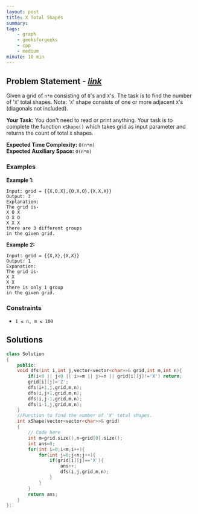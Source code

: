 ```yaml
---
layout: post
title: X Total Shapes                  
summary:
tags:
    - graph
    - geeksforgeeks
    - cpp
    - medium
minute: 10 min
---
```


## Problem Statement - [*link*](https://practice.geeksforgeeks.org/problems/x-total-shapes3617/0/?track=DSASP-Graph&batchId=154)  

Given  a grid of `n*m` consisting of `O`'s and `X`'s. The task is to find the number of '`X`' total shapes.
Note: '`X`' shape consists of one or more adjacent `X`'s (diagonals not included).

**Your Task:** 
You don't need to read or print anything. Your task is to complete the function `xShape()` which takes grid as input parameter and returns the count of total `X` shapes.


**Expected Time Complexity:** `O(n*m)`           
**Expected Auxiliary Space:** `O(n*m)`


### Examples

**Example 1:**   
```
Input: grid = {{X,O,X},{O,X,O},{X,X,X}}
Output: 3
Explanation: 
The grid is-
X O X
O X O
X X X
there are 3 different groups 
in the given grid.

```


**Example 2:**   
```
Input: grid = {{X,X},{X,X}}
Output: 1
Expanation: 
The grid is- 
X X
X X
there is only 1 group
in the given grid.
``` 


### Constraints

+ `1 ≤ n, m ≤ 100`

## Solutions

```cpp
class Solution
{
    public:
 	void dfs(int i,int j,vector<vector<char>>& grid,int m,int n){
        if(i<0 || j<0 || i>=m || j>=n || grid[i][j]!='X') return;
        grid[i][j]='Z';
        dfs(i+1,j,grid,m,n);
        dfs(i,j+1,grid,m,n);
        dfs(i,j-1,grid,m,n);
        dfs(i-1,j,grid,m,n);
    }
    //Function to find the number of 'X' total shapes.
    int xShape(vector<vector<char>>& grid) 
    {
        // Code here
        int m=grid.size(),n=grid[0].size();
        int ans=0;
        for(int i=0;i<m;i++){
            for(int j=0;j<n;j++){
                if(grid[i][j]=='X'){
                    ans++;
                    dfs(i,j,grid,m,n);
                }
            }
        }
        return ans;
    }
};
```

